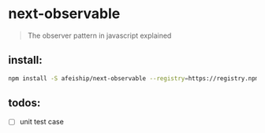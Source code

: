 # next-observable
> The observer pattern in javascript explained

## install:
```bash
npm install -S afeiship/next-observable --registry=https://registry.npm.taobao.org
```

## todos:
- [ ] unit test case

